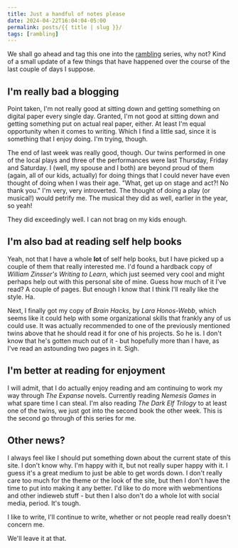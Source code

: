 ```yaml
---
title: Just a handful of notes please
date: 2024-04-22T16:04:04-05:00
permalink: posts/{{ title | slug }}/
tags: [rambling]
---
```


We shall go ahead and tag this one into the [rambling](/tags/rambling) series, why not? Kind of a small update of a few things that have happened over the course of the last couple of days I suppose.

## I'm really bad a blogging
Point taken, I'm not really good at sitting down and getting something on digital paper every single day. Granted, I'm not good at sitting down and getting something put on actual real paper, either. At least I'm equal opportunity when it comes to writing. Which I find a little sad, since it is something that I enjoy doing. I'm trying, though.

The end of last week was really good, though. Our twins performed in one of the local plays and three of the performances were last Thursday, Friday and Saturday. I (well, my spouse and I both) are beyond proud of them (again, all of our kids, actually) for doing things that I could never have even thought of doing when I was their age. "What, get up on stage and act?! No thank you." I'm very, very introverted. The thought of doing a play (or musical!) would petrify me. The musical they did as well, earlier in the year, so yeah!

They did exceedingly well. I can not brag on my kids enough.

## I'm also bad at reading self help books
Yeah, not that I have a whole **lot** of self help books, but I have picked up a couple of them that really interested me. I'd found a hardback copy of _William Zinsser's Writing to Learn_, which just seemed very cool and might perhaps help out with this personal site of mine. Guess how much of it I've read? A couple of pages. But enough I know that I think I'll really like the style. Ha.

Next, I finally got my copy of _Brain Hacks_, by _Lara Honos-Webb_, which seems like it could help with some organizational skills that frankly any of us could use. It was actually recommended to one of the previously mentioned twins above that he should read it for one of his projects. So he is. I don't know that he's gotten much out of it - but hopefully more than I have, as I've read an astounding two pages in it. Sigh.

## I'm better at reading for enjoyment
I will admit, that I do actually enjoy reading and am continuing to work my way through _The Expanse_ novels. Currently reading _Nemesis Games_ in what spare time I can steal. I'm also reading _The Dark Elf Trilogy_ to at least one of the twins, we just got into the second book the other week. This is the second go through of this series for me.

## Other news?
I always feel like I should put something down about the current state of this site. I don't know why. I'm happy with it, but not really super happy with it. I guess it's a great medium to just be able to get words down. I don't really care too much for the theme or the look of the site, but then I don't have the time to put into making it any better. I'd like to do more with webmentions and other indieweb stuff - but then I also don't do a whole lot with social media, period. It's tough.

I like to write, I'll continue to write, whether or not people read really doesn't concern me.

We'll leave it at that.

